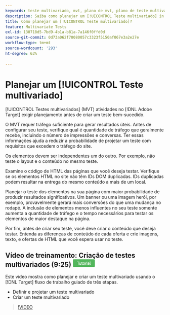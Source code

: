 ```yaml
---
keywords: teste multivariado, mvt, plano de mvt, plano de teste multivariado
description: Saiba como planejar um [!UICONTROL Teste multivariado] in [!DNL Adobe Target] para que você possa criar um teste bem-sucedido.
title: Como planejar um [!UICONTROL Teste multivariado]?
feature: Multivariate Tests
exl-id: 130718d5-7bd9-4b1a-b81a-7a146f0ffd0d
source-git-commit: 0d73a062f70080057c3323f5150af067e3a2e27e
workflow-type: tm+mt
source-wordcount: '293'
ht-degree: 63%

---
```


# Planejar um [!UICONTROL Teste multivariado]

[!UICONTROL Testes multivariados] (MVT) atividades no [!DNL Adobe Target] exigir planejamento antes de criar um teste bem-sucedido.

O MVT requer tráfego suficiente para gerar resultados úteis. Antes de configurar seu teste, verifique qual é quantidade de tráfego que geralmente recebe, incluindo o número de impressões e conversas. Ter essas informações ajuda a reduzir a probabilidade de projetar um teste com requisitos que excedem o tráfego do site.

Os elementos devem ser independentes um do outro. Por exemplo, não teste o layout e o conteúdo no mesmo teste.

Examine o código de HTML das páginas que você deseja testar. Verifique se os elementos HTML no site não têm IDs DOM duplicadas. IDs duplicadas podem resultar na entrega do mesmo conteúdo a mais de um local.

Planejar o teste dos elementos na sua página com maior probabilidade de produzir resultados significativos. Um banner ou uma imagem herói, por exemplo, provavelmente gerará mais conversões do que uma mudança no rodapé. A inclusão de elementos menos influentes no seu teste somente aumenta a quantidade de tráfego e o tempo necessários para testar os elementos de maior destaque na página.

Por fim, antes de criar seu teste, você deve criar o conteúdo que deseja testar. Entenda as diferenças de conteúdo de cada oferta e crie imagens, texto, e ofertas de HTML que você espera usar no teste.

## Vídeo de treinamento: Criação de testes multivariados (9:25) ![Selo do tutorial](/help/main/assets/tutorial.png)

Este vídeo mostra como planejar e criar um teste multivariado usando o [!DNL Target] fluxo de trabalho guiado de três etapas.

* Definir e projetar um teste multivariado
* Criar um teste multivariado

>[!VIDEO](https://video.tv.adobe.com/v/17395)
